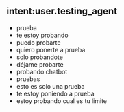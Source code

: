 ## intent:user.testing_agent
- prueba
- te estoy probando
- puedo probarte
- quiero ponerte a prueba
- solo probandote
- déjame probarte
- probando chatbot
- pruebas
- esto es solo una prueba
- te estoy poniendo a prueba
- estoy probando cual es tu limite
